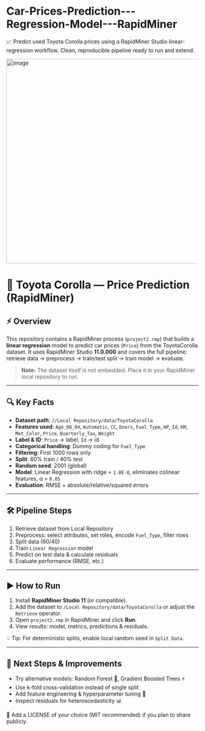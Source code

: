 # Car-Prices-Prediction---Regression-Model---RapidMiner
📈 Predict used Toyota Corolla prices using a RapidMiner Studio linear-regression workflow. Clean, reproducible pipeline ready to run and extend.

<img width="1170" height="536" alt="image" src="https://github.com/user-attachments/assets/21d8ba57-a98c-43dc-a22f-4bc57b3b1600" />

# 🚗 Toyota Corolla — Price Prediction (RapidMiner)


## ⚡ Overview

This repository contains a RapidMiner process (`project2.rmp`) that builds a **linear regression** model to predict car prices (`Price`) from the ToyotaCorolla dataset. It uses RapidMiner Studio **11.0.000** and covers the full pipeline: retrieve data → preprocess → train/test split → train model → evaluate.

> **Note:** The dataset itself is not embedded. Place it in your RapidMiner local repository to run.

---

## 🔍 Key Facts

* **Dataset path**: `//Local Repository/data/ToyotaCorolla`
* **Features used**: `Age_08_04`, `Automatic`, `CC`, `Doors`, `Fuel_Type`, `HP`, `Id`, `KM`, `Met_Color`, `Price`, `Quarterly_Tax`, `Weight`
* **Label & ID**: `Price` → label, `Id` → id
* **Categorical handling**: Dummy coding for `Fuel_Type`
* **Filtering**: First 1000 rows only
* **Split**: 60% train / 40% test
* **Random seed**: 2001 (global)
* **Model**: Linear Regression with ridge = `1.0E-8`, eliminates colinear features, α = `0.05`
* **Evaluation**: RMSE + absolute/relative/squared errors

---

## 🛠️ Pipeline Steps

1. Retrieve dataset from Local Repository
2. Preprocess: select attributes, set roles, encode `Fuel_Type`, filter rows
3. Split data (60/40)
4. Train `Linear Regression` model
5. Predict on test data & calculate residuals
6. Evaluate performance (RMSE, etc.)

---

## ▶️ How to Run

1. Install **RapidMiner Studio 11** (or compatible).
2. Add the dataset to `/Local Repository/data/ToyotaCorolla` or adjust the `Retrieve` operator.
3. Open `project2.rmp` in RapidMiner and click **Run**.
4. View results: model, metrics, predictions & residuals.

💡 Tip: For deterministic splits, enable local random seed in `Split Data`.

---

## 🚀 Next Steps & Improvements

* Try alternative models: Random Forest 🌲, Gradient Boosted Trees ⚡
* Use k-fold cross-validation instead of single split
* Add feature engineering & hyperparameter tuning 🔧
* Inspect residuals for heteroscedasticity 📊


📜 Add a LICENSE of your choice (MIT recommended) if you plan to share publicly.
